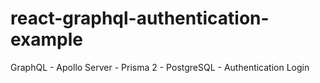 # react-graphql-authentication-example
GraphQL - Apollo Server - Prisma 2 - PostgreSQL - Authentication Login
